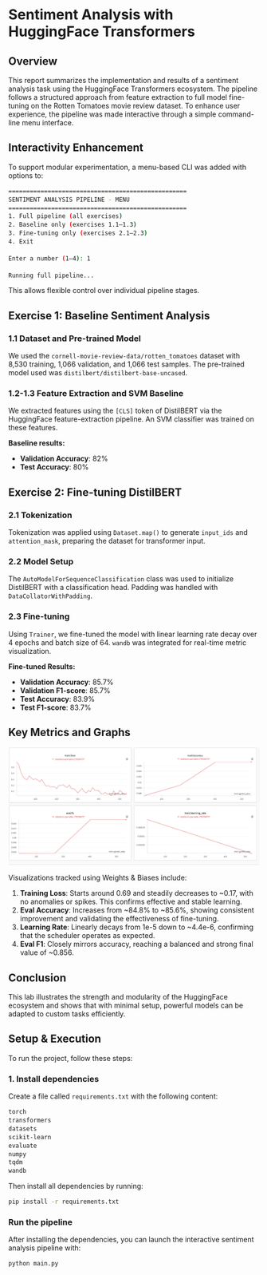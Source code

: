 # Sentiment Analysis with HuggingFace Transformers

## Overview
This report summarizes the implementation and results of a sentiment analysis task using the HuggingFace Transformers ecosystem. The pipeline follows a structured approach from feature extraction to full model fine-tuning on the Rotten Tomatoes movie review dataset. To enhance user experience, the pipeline was made interactive through a simple command-line menu interface.

## Interactivity Enhancement
To support modular experimentation, a menu-based CLI was added with options to:

```bash
==================================================
SENTIMENT ANALYSIS PIPELINE - MENU
==================================================
1. Full pipeline (all exercises)
2. Baseline only (exercises 1.1–1.3)
3. Fine-tuning only (exercises 2.1–2.3)
4. Exit

Enter a number (1–4): 1

Running full pipeline...
```

This allows flexible control over individual pipeline stages.

## Exercise 1: Baseline Sentiment Analysis

### 1.1 Dataset and Pre-trained Model
We used the `cornell-movie-review-data/rotten_tomatoes` dataset with 8,530 training, 1,066 validation, and 1,066 test samples. The pre-trained model used was `distilbert/distilbert-base-uncased`.

### 1.2-1.3 Feature Extraction and SVM Baseline
We extracted features using the `[CLS]` token of DistilBERT via the HuggingFace feature-extraction pipeline. An SVM classifier was trained on these features.

**Baseline results:**
- **Validation Accuracy**: 82%
- **Test Accuracy**: 80%

##  Exercise 2: Fine-tuning DistilBERT

### 2.1 Tokenization
Tokenization was applied using `Dataset.map()` to generate `input_ids` and `attention_mask`, preparing the dataset for transformer input.

### 2.2 Model Setup
The `AutoModelForSequenceClassification` class was used to initialize DistilBERT with a classification head. Padding was handled with `DataCollatorWithPadding`.

### 2.3 Fine-tuning
Using `Trainer`, we fine-tuned the model with linear learning rate decay over 4 epochs and batch size of 64. `wandb` was integrated for real-time metric visualization.

**Fine-tuned Results:**
- **Validation Accuracy**: 85.7%
- **Validation F1-score**: 85.7%
- **Test Accuracy**: 83.9%
- **Test F1-score**: 83.7%

##  Key Metrics and Graphs

![Training Metrics Graphs](wandb_exported_metrics.png)


Visualizations tracked using Weights & Biases include:

1. **Training Loss**: Starts around 0.69 and steadily decreases to ~0.17, with no anomalies or spikes. This confirms effective and stable learning.
2. **Eval Accuracy**: Increases from ~84.8% to ~85.6%, showing consistent improvement and validating the effectiveness of fine-tuning.
3. **Learning Rate**: Linearly decays from 1e-5 down to ~4.4e-6, confirming that the scheduler operates as expected.
4. **Eval F1**: Closely mirrors accuracy, reaching a balanced and strong final value of ~0.856.

##  Conclusion

This lab illustrates the strength and modularity of the HuggingFace ecosystem and shows that with minimal setup, powerful models can be adapted to custom tasks efficiently.

## Setup & Execution

To run the project, follow these steps:

### 1. Install dependencies

Create a file called `requirements.txt` with the following content:

```txt
torch
transformers
datasets
scikit-learn
evaluate
numpy
tqdm
wandb
```

Then install all dependencies by running:

```bash
pip install -r requirements.txt
```

### Run the pipeline

After installing the dependencies, you can launch the interactive sentiment analysis pipeline with:

```bash
python main.py
```

